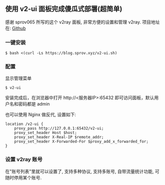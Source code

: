 ## 使用 v2-ui 面板完成傻瓜式部署(超简单)

感谢 sprov065 所写的这个 v2ray 面板, 非常方便的设置和管理 v2ray.
项目地址在: <a href="https://github.com/sprov065/v2-ui">Github</a>

### 一键安装
```
$ bash <(curl -Ls https://blog.sprov.xyz/v2-ui.sh)
```

### 配置
显示管理菜单
```
$ v2-ui 
```
安装完成后，在浏览器中打开 http://<服务器IP>:65432 即可访问面板，默认用户名和密码都是 admin

也可以使用 Nginx 做反代, 设置如下:
```
location /v2-ui {
    proxy_pass http://127.0.0.1:65432/v2-ui;
    proxy_set_header Host $host;
    proxy_set_header X-Real-IP $remote_addr;
    proxy_set_header X-Forwarded-For $proxy_add_x_forwarded_for;
}
```

### 设置 v2ray 账号
在"账号列表"里就可以设置了, 支持多种协议, 支持多账号, 自带流量统计功能, 可随时停用某个账号.
